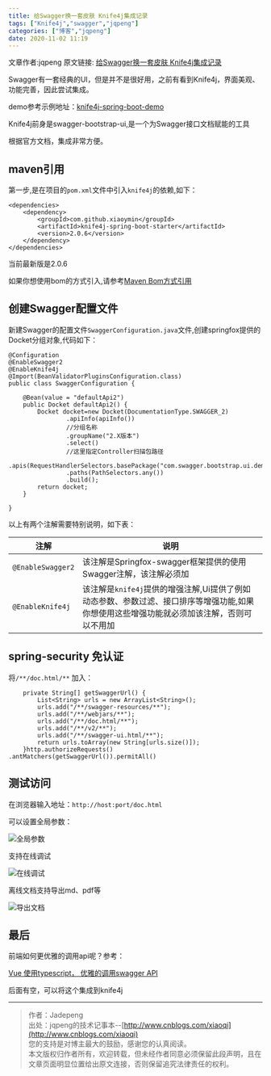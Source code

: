 ```yaml
---
title: 给Swagger换一套皮肤 Knife4j集成记录
tags: ["Knife4j","swagger","jqpeng"]
categories: ["博客","jqpeng"]
date: 2020-11-02 11:19
---
```

文章作者:jqpeng
原文链接: [给Swagger换一套皮肤 Knife4j集成记录](https://www.cnblogs.com/xiaoqi/p/Knife4j.html)

Swagger有一套经典的UI，但是并不是很好用，之前有看到Knife4j，界面美观、功能完善，因此尝试集成。

demo参考示例地址：[knife4j-spring-boot-demo](https://gitee.com/xiaoym/swagger-bootstrap-ui-demo/tree/master/knife4j-spring-boot-demo)

Knife4j前身是swagger-bootstrap-ui,是一个为Swagger接口文档赋能的工具

根据官方文档，集成非常方便。

## maven引用

第一步,是在项目的`pom.xml`文件中引入`knife4j`的依赖,如下：


    <dependencies>
        <dependency>
            <groupId>com.github.xiaoymin</groupId>
            <artifactId>knife4j-spring-boot-starter</artifactId>
            <version>2.0.6</version>
        </dependency>
    </dependencies>
    


当前最新版是2.0.6

如果你想使用bom的方式引入,请参考[Maven Bom方式引用](https://doc.xiaominfo.com/knife4j/mavenbom.html)

## 创建Swagger配置文件

新建Swagger的配置文件`SwaggerConfiguration.java`文件,创建springfox提供的Docket分组对象,代码如下：


    @Configuration
    @EnableSwagger2
    @EnableKnife4j
    @Import(BeanValidatorPluginsConfiguration.class)
    public class SwaggerConfiguration {
    
        @Bean(value = "defaultApi2")
        public Docket defaultApi2() {
            Docket docket=new Docket(DocumentationType.SWAGGER_2)
                    .apiInfo(apiInfo())
                    //分组名称
                    .groupName("2.X版本")
                    .select()
                    //这里指定Controller扫描包路径
                    .apis(RequestHandlerSelectors.basePackage("com.swagger.bootstrap.ui.demo.new2"))
                    .paths(PathSelectors.any())
                    .build();
            return docket;
        }
    
    }
    


以上有两个注解需要特别说明，如下表：


| 注解 | 说明 |
| --- | --- |
| `@EnableSwagger2` | 该注解是Springfox-swagger框架提供的使用Swagger注解，该注解必须加 |
| `@EnableKnife4j` | 该注解是`knife4j`提供的增强注解,Ui提供了例如动态参数、参数过滤、接口排序等增强功能,如果你想使用这些增强功能就必须加该注解，否则可以不用加 |


## spring-security 免认证

将`/**/doc.html/**` 加入：


        private String[] getSwaggerUrl() {
            List<String> urls = new ArrayList<String>();
            urls.add("/**/swagger-resources/**");
            urls.add("/**/webjars/**");
            urls.add("/**/doc.html/**");
            urls.add("/**/v2/**");
            urls.add("/**/swagger-ui.html/**");
            return urls.toArray(new String[urls.size()]);
        }http.authorizeRequests() .antMatchers(getSwaggerUrl()).permitAll()


## 测试访问

在浏览器输入地址：`http://host:port/doc.html`

可以设置全局参数：

![全局参数](https://gitee.com/jadepeng/pic/raw/master/pic/2020/11/2/1604286718931.png)

支持在线调试

![在线调试](https://gitee.com/jadepeng/pic/raw/master/pic/2020/11/2/1604286643402.png)

离线文档支持导出md、pdf等

![导出文档](https://gitee.com/jadepeng/pic/raw/master/pic/2020/11/2/1604286760474.png)

## 最后

前端如何更优雅的调用api呢？参考：

[Vue 使用typescript， 优雅的调用swagger API](https://www.cnblogs.com/xiaoqi/p/generator-swagger-2-ts-2.html)

后面有空，可以将这个集成到knife4j

* * *


> 作者：Jadepeng  
>  出处：jqpeng的技术记事本--[http://www.cnblogs.com/xiaoqi](http://www.cnblogs.com/xiaoqi)  
>  您的支持是对博主最大的鼓励，感谢您的认真阅读。  
>  本文版权归作者所有，欢迎转载，但未经作者同意必须保留此段声明，且在文章页面明显位置给出原文连接，否则保留追究法律责任的权利。


